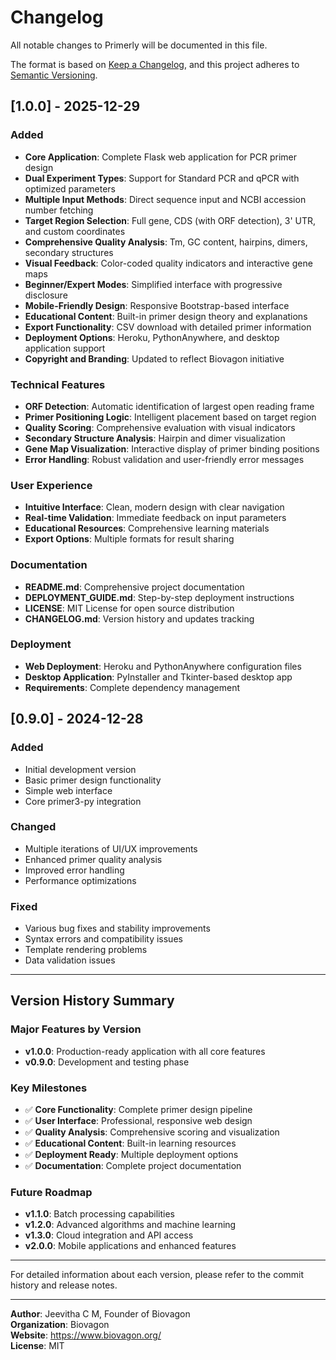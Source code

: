 # Changelog

All notable changes to Primerly will be documented in this file.

The format is based on [Keep a Changelog](https://keepachangelog.com/en/1.0.0/),
and this project adheres to [Semantic Versioning](https://semver.org/spec/v2.0.0.html).

## [1.0.0] - 2025-12-29

### Added
- **Core Application**: Complete Flask web application for PCR primer design
- **Dual Experiment Types**: Support for Standard PCR and qPCR with optimized parameters
- **Multiple Input Methods**: Direct sequence input and NCBI accession number fetching
- **Target Region Selection**: Full gene, CDS (with ORF detection), 3' UTR, and custom coordinates
- **Comprehensive Quality Analysis**: Tm, GC content, hairpins, dimers, secondary structures
- **Visual Feedback**: Color-coded quality indicators and interactive gene maps
- **Beginner/Expert Modes**: Simplified interface with progressive disclosure
- **Mobile-Friendly Design**: Responsive Bootstrap-based interface
- **Educational Content**: Built-in primer design theory and explanations
- **Export Functionality**: CSV download with detailed primer information
- **Deployment Options**: Heroku, PythonAnywhere, and desktop application support
- **Copyright and Branding**: Updated to reflect Biovagon initiative

### Technical Features
- **ORF Detection**: Automatic identification of largest open reading frame
- **Primer Positioning Logic**: Intelligent placement based on target region
- **Quality Scoring**: Comprehensive evaluation with visual indicators
- **Secondary Structure Analysis**: Hairpin and dimer visualization
- **Gene Map Visualization**: Interactive display of primer binding positions
- **Error Handling**: Robust validation and user-friendly error messages

### User Experience
- **Intuitive Interface**: Clean, modern design with clear navigation
- **Real-time Validation**: Immediate feedback on input parameters
- **Educational Resources**: Comprehensive learning materials
- **Export Options**: Multiple formats for result sharing

### Documentation
- **README.md**: Comprehensive project documentation
- **DEPLOYMENT_GUIDE.md**: Step-by-step deployment instructions
- **LICENSE**: MIT License for open source distribution
- **CHANGELOG.md**: Version history and updates tracking

### Deployment
- **Web Deployment**: Heroku and PythonAnywhere configuration files
- **Desktop Application**: PyInstaller and Tkinter-based desktop app
- **Requirements**: Complete dependency management

## [0.9.0] - 2024-12-28

### Added
- Initial development version
- Basic primer design functionality
- Simple web interface
- Core primer3-py integration

### Changed
- Multiple iterations of UI/UX improvements
- Enhanced primer quality analysis
- Improved error handling
- Performance optimizations

### Fixed
- Various bug fixes and stability improvements
- Syntax errors and compatibility issues
- Template rendering problems
- Data validation issues

---

## Version History Summary

### Major Features by Version
- **v1.0.0**: Production-ready application with all core features
- **v0.9.0**: Development and testing phase

### Key Milestones
- ✅ **Core Functionality**: Complete primer design pipeline
- ✅ **User Interface**: Professional, responsive web design
- ✅ **Quality Analysis**: Comprehensive scoring and visualization
- ✅ **Educational Content**: Built-in learning resources
- ✅ **Deployment Ready**: Multiple deployment options
- ✅ **Documentation**: Complete project documentation

### Future Roadmap
- **v1.1.0**: Batch processing capabilities
- **v1.2.0**: Advanced algorithms and machine learning
- **v1.3.0**: Cloud integration and API access
- **v2.0.0**: Mobile applications and enhanced features

---

For detailed information about each version, please refer to the commit history and release notes.

---

**Author**: Jeevitha C M, Founder of Biovagon  
**Organization**: Biovagon  
**Website**: https://www.biovagon.org/  
**License**: MIT 